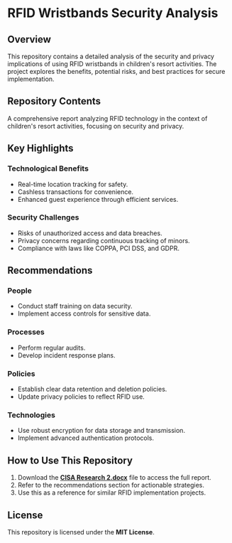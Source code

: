 # RFID Wristbands Security Analysis

## Overview
This repository contains a detailed analysis of the security and privacy implications of using RFID wristbands in children's resort activities. The project explores the benefits, potential risks, and best practices for secure implementation.

## Repository Contents
 A comprehensive report analyzing RFID technology in the context of children's resort activities, focusing on security and privacy.

## Key Highlights
### Technological Benefits
- Real-time location tracking for safety.
- Cashless transactions for convenience.
- Enhanced guest experience through efficient services.

### Security Challenges
- Risks of unauthorized access and data breaches.
- Privacy concerns regarding continuous tracking of minors.
- Compliance with laws like COPPA, PCI DSS, and GDPR.

## Recommendations
### People
- Conduct staff training on data security.
- Implement access controls for sensitive data.

### Processes
- Perform regular audits.
- Develop incident response plans.

### Policies
- Establish clear data retention and deletion policies.
- Update privacy policies to reflect RFID use.

### Technologies
- Use robust encryption for data storage and transmission.
- Implement advanced authentication protocols.

## How to Use This Repository
1. Download the **[CISA Research 2.docx](CISA%20Research%202.docx)** file to access the full report.
2. Refer to the recommendations section for actionable strategies.
3. Use this as a reference for similar RFID implementation projects.

## License
This repository is licensed under the **MIT License**.
